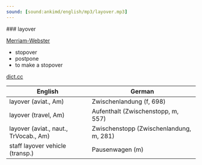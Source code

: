 ```yaml
---
sound: [sound:ankimd/english/mp3/layover.mp3]
---
```


\### layover

[Merriam-Webster](https://www.merriam-webster.com/dictionary/layover)

- stopover
- postpone
- to make a stopover

[dict.cc](https://www.dict.cc/layover)

| English        | German       |
| -------------- | ------------ |
| layover (aviat., Am) | Zwischenlandung (f, 698) |
| layover (travel, Am) | Aufenthalt (Zwischenstopp, m, 557) |
| layover (aviat., naut., TrVocab., Am) | Zwischenstopp (Zwischenlandung, m, 281) |
| staff layover vehicle (transp.) | Pausenwagen (m) |
